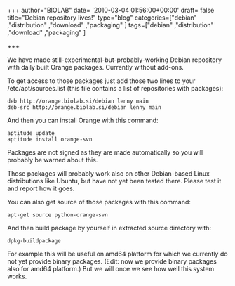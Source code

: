 +++
author="BIOLAB"
date= '2010-03-04 01:56:00+00:00'
draft= false
title="Debian repository lives!"
type="blog"
categories=["debian" ,"distribution" ,"download" ,"packaging" ]
tags=["debian" ,"distribution" ,"download" ,"packaging" ]

+++

We have made still-experimental-but-probably-working Debian repository with daily built Orange packages. Currently without add-ons.

To get access to those packages just add those two lines to your /etc/apt/sources.list (this file contains a list of repositories with packages):

    
    deb http://orange.biolab.si/debian lenny main
    deb-src http://orange.biolab.si/debian lenny main


And then you can install Orange with this command:

    
    aptitude update
    aptitude install orange-svn


Packages are not signed as they are made automatically so you will probably be warned about this.

Those packages will probably work also on other Debian-based Linux distributions like Ubuntu, but have not yet been tested there. Please test it and report how it goes.

You can also get source of those packages with this command:

    
    apt-get source python-orange-svn


And then build package by yourself in extracted source directory with:

    
    dpkg-buildpackage


For example this will be useful on amd64 platform for which we currently do not yet provide binary packages. (Edit: now we provide binary packages also for amd64 platform.) But we will once we see how well this system works.
